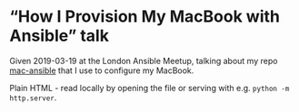 # “How I Provision My MacBook with Ansible” talk

Given 2019-03-19 at the London Ansible Meetup, talking about my repo
[mac-ansible](https://github.com/adamchainz/mac-ansible) that I use to
configure my MacBook.

Plain HTML - read locally by opening the file or serving with e.g.
`python -m http.server`.
